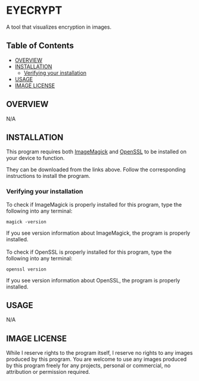 # EYECRYPT
A tool that visualizes encryption in images.

## Table of Contents
- [OVERVIEW](#OVERVIEW)
- [INSTALLATION](#INSTALLATION)
  - [Verifying your installation](#Verifying_your_installation)
- [USAGE](#USAGE)
- [IMAGE LICENSE](#IMAGE_LICENSE)

## OVERVIEW
N/A

## INSTALLATION
This program requires both [ImageMagick](https://imagemagick.org/script/download.php) and [OpenSSL](https://wiki.openssl.org/index.php/Binaries) to be installed on your device to function.

They can be downloaded from the links above. Follow the corresponding instructions to install the program.

### Verifying your installation
To check if ImageMagick is properly installed for this program, type the following into any terminal:
```
magick -version
```
If you see version information about ImageMagick, the program is properly installed.
<br></br>
To check if OpenSSL is properly installed for this program, type the following into any terminal:
```
openssl version
```
If you see version information about OpenSSL, the program is properly installed.

## USAGE
N/A



## IMAGE LICENSE
While I reserve rights to the program itself, I reserve no rights to any images produced by this program. 
You are welcome to use any images produced by this program freely for any projects, personal or commercial, no attribution or permission required.
